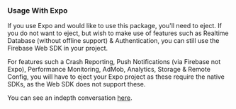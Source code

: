 ### Usage With Expo

If you use Expo and would like to use this package, you'll need to eject. If you do not want to eject, but wish to make use of features
such as Realtime Database (without offline support) & Authentication, you can still use the Firebase Web SDK in your project.

For features such a Crash Reporting, Push Notifications (via Firebase not Expo), Performance Monitoring, AdMob, Analytics, Storage & Remote Config, you will have to eject your Expo project as these require the native SDKs, as the Web SDK does not support these.

You can see an indepth conversation [here](https://expo.canny.io/feature-requests/p/full-native-firebase-integration).
